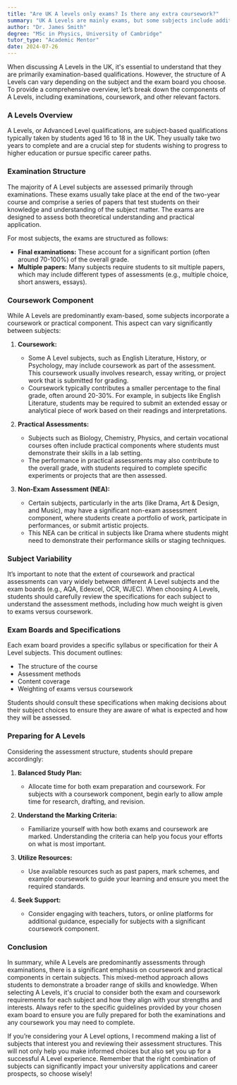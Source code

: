 ```yaml
---
title: "Are UK A levels only exams? Is there any extra coursework?"
summary: "UK A Levels are mainly exams, but some subjects include additional coursework. Understand the structure and requirements for effective study."
author: "Dr. James Smith"
degree: "MSc in Physics, University of Cambridge"
tutor_type: "Academic Mentor"
date: 2024-07-26
---
```


When discussing A Levels in the UK, it's essential to understand that they are primarily examination-based qualifications. However, the structure of A Levels can vary depending on the subject and the exam board you choose. To provide a comprehensive overview, let’s break down the components of A Levels, including examinations, coursework, and other relevant factors.

### A Levels Overview

A Levels, or Advanced Level qualifications, are subject-based qualifications typically taken by students aged 16 to 18 in the UK. They usually take two years to complete and are a crucial step for students wishing to progress to higher education or pursue specific career paths. 

### Examination Structure

The majority of A Level subjects are assessed primarily through examinations. These exams usually take place at the end of the two-year course and comprise a series of papers that test students on their knowledge and understanding of the subject matter. The exams are designed to assess both theoretical understanding and practical application.

For most subjects, the exams are structured as follows:

- **Final examinations:** These account for a significant portion (often around 70-100%) of the overall grade.
- **Multiple papers:** Many subjects require students to sit multiple papers, which may include different types of assessments (e.g., multiple choice, short answers, essays).

### Coursework Component

While A Levels are predominantly exam-based, some subjects incorporate a coursework or practical component. This aspect can vary significantly between subjects:

1. **Coursework:** 
   - Some A Level subjects, such as English Literature, History, or Psychology, may include coursework as part of the assessment. This coursework usually involves research, essay writing, or project work that is submitted for grading.
   - Coursework typically contributes a smaller percentage to the final grade, often around 20-30%. For example, in subjects like English Literature, students may be required to submit an extended essay or analytical piece of work based on their readings and interpretations.

2. **Practical Assessments:** 
   - Subjects such as Biology, Chemistry, Physics, and certain vocational courses often include practical components where students must demonstrate their skills in a lab setting. 
   - The performance in practical assessments may also contribute to the overall grade, with students required to complete specific experiments or projects that are then assessed.

3. **Non-Exam Assessment (NEA):**
   - Certain subjects, particularly in the arts (like Drama, Art & Design, and Music), may have a significant non-exam assessment component, where students create a portfolio of work, participate in performances, or submit artistic projects. 
   - This NEA can be critical in subjects like Drama where students might need to demonstrate their performance skills or staging techniques.

### Subject Variability

It’s important to note that the extent of coursework and practical assessments can vary widely between different A Level subjects and the exam boards (e.g., AQA, Edexcel, OCR, WJEC). When choosing A Levels, students should carefully review the specifications for each subject to understand the assessment methods, including how much weight is given to exams versus coursework.

### Exam Boards and Specifications

Each exam board provides a specific syllabus or specification for their A Level subjects. This document outlines:

- The structure of the course
- Assessment methods
- Content coverage
- Weighting of exams versus coursework

Students should consult these specifications when making decisions about their subject choices to ensure they are aware of what is expected and how they will be assessed.

### Preparing for A Levels

Considering the assessment structure, students should prepare accordingly:

1. **Balanced Study Plan:**
   - Allocate time for both exam preparation and coursework. For subjects with a coursework component, begin early to allow ample time for research, drafting, and revision.

2. **Understand the Marking Criteria:**
   - Familiarize yourself with how both exams and coursework are marked. Understanding the criteria can help you focus your efforts on what is most important.

3. **Utilize Resources:**
   - Use available resources such as past papers, mark schemes, and example coursework to guide your learning and ensure you meet the required standards.

4. **Seek Support:**
   - Consider engaging with teachers, tutors, or online platforms for additional guidance, especially for subjects with a significant coursework component.

### Conclusion

In summary, while A Levels are predominantly assessments through examinations, there is a significant emphasis on coursework and practical components in certain subjects. This mixed-method approach allows students to demonstrate a broader range of skills and knowledge. When selecting A Levels, it's crucial to consider both the exam and coursework requirements for each subject and how they align with your strengths and interests. Always refer to the specific guidelines provided by your chosen exam board to ensure you are fully prepared for both the examinations and any coursework you may need to complete. 

If you’re considering your A Level options, I recommend making a list of subjects that interest you and reviewing their assessment structures. This will not only help you make informed choices but also set you up for a successful A Level experience. Remember that the right combination of subjects can significantly impact your university applications and career prospects, so choose wisely!
    